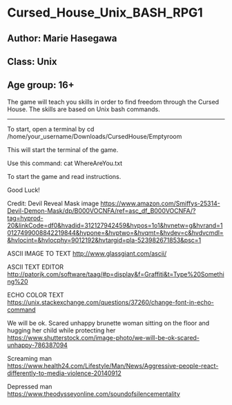 # Cursed_House_Unix_BASH_RPG1

## Author: Marie Hasegawa
## Class: Unix
## Age group: 16+

The game will teach you skills in order to find freedom through the Cursed House. The skills are based on Unix bash commands.
_________________________________________________________________
To start, open a terminal by
cd /home/your_username/Downloads/CursedHouse/Emptyroom

This will start the terminal of the game.

Use this command:
cat WhereAreYou.txt

To start the game and read instructions.

Good Luck!

Credit:
Devil Reveal Mask image 
https://www.amazon.com/Smiffys-25314-Devil-Demon-Mask/dp/B000VOCNFA/ref=asc_df_B000VOCNFA/?tag=hyprod-20&linkCode=df0&hvadid=312127942459&hvpos=1o1&hvnetw=g&hvrand=10127499008842219844&hvpone=&hvptwo=&hvqmt=&hvdev=c&hvdvcmdl=&hvlocint=&hvlocphy=9012192&hvtargid=pla-523982671853&psc=1

ASCII IMAGE TO TEXT
http://www.glassgiant.com/ascii/

ASCII TEXT EDITOR
http://patorjk.com/software/taag/#p=display&f=Graffiti&t=Type%20Something%20

ECHO COLOR TEXT
https://unix.stackexchange.com/questions/37260/change-font-in-echo-command

We will be ok. Scared unhappy brunette woman sitting on the floor and hugging her child while protecting her
https://www.shutterstock.com/image-photo/we-will-be-ok-scared-unhappy-786387094

Screaming man
https://www.health24.com/Lifestyle/Man/News/Aggressive-people-react-differently-to-media-violence-20140912

Depressed man
https://www.theodysseyonline.com/soundofsilencementality
